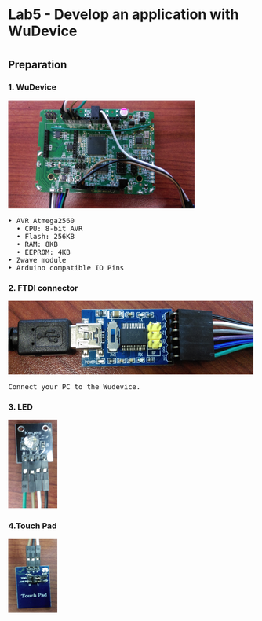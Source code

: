 <h1>Lab5 - Develop an application with WuDevice<h1>
<h2>Preparation</h2>
<h3>1. WuDevice</h3>
<img src="https://github.com/KuangChih/Design-for-IoT-Middleware/blob/master/Lab5/WuDevice.jpg" width="380" height="220">
<pre>‣ AVR Atmega2560
  • CPU: 8-bit AVR
  • Flash: 256KB
  • RAM: 8KB
  • EEPROM: 4KB
‣ Zwave module
‣ Arduino compatible IO Pins
</pre>
<h3>2. FTDI connector</h3>
<img src="https://github.com/KuangChih/Design-for-IoT-Middleware/blob/master/Lab5/FTDI%20connector.jpg" width="500" height="150">
<pre>Connect your PC to the Wudevice.</pre>
<h3>3. LED</h3>
<img src="https://github.com/KuangChih/Design-for-IoT-Middleware/blob/master/Lab5/LED.jpg"  width="100" height="180">
<h3>4.Touch Pad</h3>
<img src="https://github.com/KuangChih/Design-for-IoT-Middleware/blob/master/Lab5/Touch%20Pad.jpg"  width="100" height="150">
